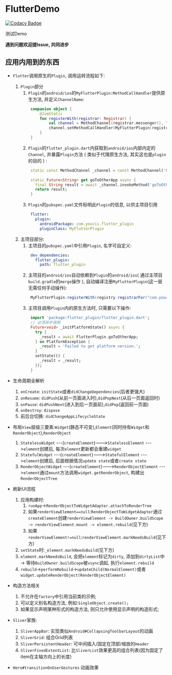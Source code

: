 # FlutterDemo

[![Codacy Badge](https://api.codacy.com/project/badge/Grade/e17a4c59327e4a82b2ea64bfbacd50a2)](https://app.codacy.com/app/550341130/FlutterDemo?utm_source=github.com&utm_medium=referral&utm_content=YouCii/FlutterDemo&utm_campaign=Badge_Grade_Dashboard)

测试Demo

**遇到问题欢迎提Issue, 共同进步**

## 应用内用到的东西

- `Flutter`调用原生的`Plugin`, 调用运转流程如下:
    1. `Plugin`部分
        1. `Plugin`的`android/ios`的`MyFlutterPlugin:MethodCallHandler`提供原生方法, 并定义`ChannelName`:
           ```kotlin
            companion object {
                @JvmStatic
                fun registerWith(registrar: Registrar) {
                    val channel = MethodChannel(registrar.messenger(), "统一的渠道名字")
                    channel.setMethodCallHandler(MyFlutterPlugin(registrar.activity()))
                }
            }
           ```
        2. `Plugin`的`flutter_plugin.dart`内获取到`android/ios`内部内定的`Channel`, 并暴露`Plugin`方法 ( 类似于代理原生方法, 其实这也是`plugin`的目的 ) :
           ```dart
            static const MethodChannel _channel = const MethodChannel('统一的渠道名字');
            
            static Future<String> get goToOtherApp async {
              final String result = await _channel.invokeMethod('goToOtherApp');
              return result;
            }
           ```
        3. `Plugin`的`pubspec.yaml`文件标明此`Plugin`的信息, 以供主项目引用
           ```yaml
            flutter:
              plugin:
                androidPackage: com.youcii.flutter_plugin
                pluginClass: MyFlutterPlugin
           ```   
    2. 主项目部分:
        1. 主项目的`pubspec.yaml`中引用`Plugin`, 名字可自定义:
           ```yaml
            dev_dependencies:
              flutter_plugin:
                path: flutter_plugin
           ```
        2. 主项目的`android/ios`自动依赖到`Plugin`的`android/ios`( 通过主项目`build.gradle`的`merge`操作 ), 自动编译注册`MyFlutterPlugin`(这一层无需任何手动操作):
           ```java
            MyFlutterPlugin.registerWith(registry.registrarFor("com.youcii.flutter_plugin.MyFlutterPlugin"));
           ```
        3. 主项目调用`Plugin`内的原生方法时, 只需要以下操作:
           ```dart
            import 'package:flutter_plugin/flutter_plugin.dart';
            // 必须异步调用
            Future<void> _initPlatformState() async {
              try {
                _result = await FlutterPlugin.goToOtherApp;
              } on PlatformException {
                _result = 'Failed to get platform version.';
              }
              setState(() {
                _result = _result;
              });
            }
           ```
           
- 生命周期全解析
    1. `onCreate`: `initState`或者`didChangeDependencies`(后者更强大)
    2. `onResume`: `didPush`(从前一页面进入时),`didPopNext`(从后一页面返回时)
    3. `onPause`: `didPushNext`(进入到后一页面前),`didPop`(返回前一页面)
    4. `onDestroy`: `dispose`
    5. 前后台切换: `didChangeAppLifecycleState`
    
- 布局`View`层级三要素:`Widget`(静态不可变),`Element`(同时持有`Widget`和`RenderObject`),`RenderObject`
    1. `StatelessWidget`    ---(`createElement`)--->`StatelessElement`    --->`element`创建后, 每次`element`更新都会重建`widget`
    2. `StatefulWidget`     ---(`createElement`)--->`StatefulElement`     --->`element`创建后, 后面根据情况`update state`或者`create state`  
    3. `RenderObjectWidget` ---(`createElement`)--->`RenderObjectElement` --->`element`通过`mount`方法调用`widget.getRenderObject`, 构建出`RenderObjectTree`

- 刷新UI流程
    1. 应用构建时:
        1. `runApp`->`RenderObjectToWidgetAdapter.attachToRenderTree`
        2. 如果`renderViewElement==null`:`RenderObjectToWidgetAdapter`通过`createElement`创建`renderViewElement -> BuildOwner.buildScope -> renderViewElement.mount -> element.rebuild`(见下方)
        3. 如果`renderViewElement!=null`:`renderViewElement.markNeedsBuild`(见下方)
    2. `setState`时:`_element.markNeedsBuild`(见下方) 
    3. `element.markNeedsBuild`, 会把`element`标记为`dirty`, 添加到`dirtyList`中 -> 等待`BuildOwner.buildScope`被`vsync`调起, 执行`element.rebuild`
    4. `rebuild`->`performRebuild`->`updateChild(NormalElement)`或者`widget.updateRenderObject(RenderObjectElement)`

- 构造方法相关
    1. 不允许在`factory`中引用当前类的示例;
    2. 可以定义别名构造方法, 例如:`SingleObject.create();`
    3. 如果显示声明某种形式的构造方法, 则只允许使用显示声明的构造形式;   

- `Sliver`家族:
    1. `SliverAppBar`: 实现类似`Android#CollapsingToolbarLayout`的动画
    2. `SliverGrid`: 组合Grid列表
    3. `SliverPersistentHeader`: 可中间插入/固定在顶部/缩放的`Header`
    4. `SliverFixedExtentList`: 比`SliverList`效果更高的组合列表(因为固定了item在主轴方向上的长度)
    
- `Hero#transitionOnUserGestures` 动画效果  

